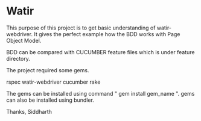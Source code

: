 # Watir

This purpose of this project is to get basic understanding of watir-webdriver.
It gives the perfect example how the BDD works with Page Object Model.

BDD can be compared with CUCUMBER feature files which is under feature directory.

The project required some gems.

rspec
watir-webdriver
cucumber
rake

The gems can be installed using command " gem install gem_name ".
gems can also be installed using bundler.

Thanks,
Siddharth
